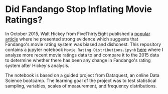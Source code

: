 # Did Fandango Stop Inflating Movie Ratings?

In October 2015, Walt Hickey from FiveThirtyEight published a [popular article](https://fivethirtyeight.com/features/fandango-movies-ratings/) where he presented strong evidence which suggests that Fandango's movie rating system was biased and dishonest. This repository contains a jupyter notebook `Movie Rating Distributions.ipynb` [here](https://github.com/jessedeans/Movie_Rating_Distribuitions/blob/master/Movie%20Rating%20Distributions.ipynb) where I analyze more recent movie ratings data to and compare it to the 2015 data to determine whether there has been any change in Fandango's rating system after Hickey's analysis. 

The notebook is based on a guided project from Dataquest, an online Data Science bootcamp. The learning goal of the project was to test statistical sampling, variables, scales of measurement, and frequency distributions.
